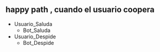## happy path , cuando el usuario coopera

- Usuario_Saluda
  - Bot_Saluda
- Usuario_Despide
  - Bot_Despide
